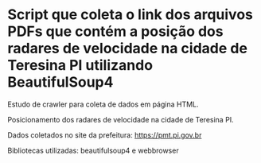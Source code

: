 # Script que coleta o link dos arquivos PDFs que contém a posição dos radares de velocidade na cidade de Teresina PI utilizando BeautifulSoup4
Estudo de crawler para coleta de dados em página HTML.

Posicionamento dos radares de velocidade na cidade de Teresina PI.

Dados coletados no site da prefeitura: https://pmt.pi.gov.br

Bibliotecas utilizadas:
beautifulsoup4 e webbrowser
